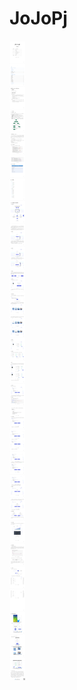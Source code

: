 # JoJoPj
![no](https://github.com/BestOreo/Pic-for-README.md/blob/master/earlybird/%E4%B9%9D%E4%BA%91%E5%9B%BE_%E5%AE%9E%E9%AA%8C%E6%8A%A5%E5%91%8A_%E8%91%9B%E5%B8%85%E7%90%A63150102193.png)
